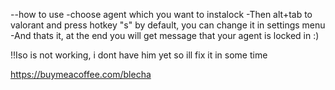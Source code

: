 --how to use
-choose agent which you want to instalock
-Then alt+tab to valorant and press hotkey "s" by default, you can change it in settings menu
-And thats it, at the end you will get message that your agent is locked in :)

!!Iso is not working, i dont have him yet so ill fix it in some time

https://buymeacoffee.com/blecha
